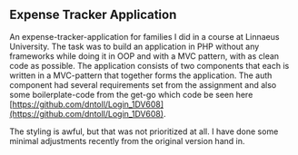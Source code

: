 ## Expense Tracker Application

An expense-tracker-application for families I did in a course at Linnaeus University.
The task was to build an application in PHP without any frameworks while doing it in OOP and with a MVC pattern, with as clean code as possible. The application consists of two components that each is written in a MVC-pattern that together forms the application. The auth component had several requirements set from the assignment and also some boilerplate-code from the get-go which code be seen here [https://github.com/dntoll/Login_1DV608](https://github.com/dntoll/Login_1DV608).

The styling is awful, but that was not prioritized at all.
I have done some minimal adjustments recently from the original version hand in.

